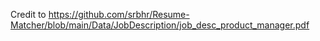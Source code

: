 Credit to https://github.com/srbhr/Resume-Matcher/blob/main/Data/JobDescription/job_desc_product_manager.pdf 